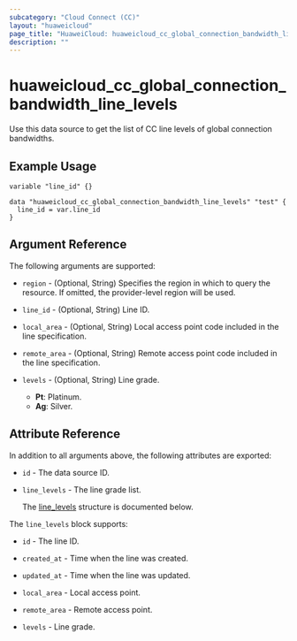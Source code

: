 ```yaml
---
subcategory: "Cloud Connect (CC)"
layout: "huaweicloud"
page_title: "HuaweiCloud: huaweicloud_cc_global_connection_bandwidth_line_levels"
description: ""
---
```


# huaweicloud_cc_global_connection_bandwidth_line_levels

Use this data source to get the list of CC line levels of global connection bandwidths.

## Example Usage

```hcl
variable "line_id" {}

data "huaweicloud_cc_global_connection_bandwidth_line_levels" "test" {
  line_id = var.line_id
}
```

## Argument Reference

The following arguments are supported:

* `region` - (Optional, String) Specifies the region in which to query the resource.
  If omitted, the provider-level region will be used.

* `line_id` - (Optional, String) Line ID.

* `local_area` - (Optional, String) Local access point code included in the line specification.

* `remote_area` - (Optional, String) Remote access point code included in the line specification.

* `levels` - (Optional, String) Line grade.
  + **Pt**: Platinum.
  + **Ag**: Silver.

## Attribute Reference

In addition to all arguments above, the following attributes are exported:

* `id` - The data source ID.

* `line_levels` - The line grade list.

  The [line_levels](#line_levels_struct) structure is documented below.

<a name="line_levels_struct"></a>
The `line_levels` block supports:

* `id` - The line ID.

* `created_at` - Time when the line was created.

* `updated_at` - Time when the line was updated.

* `local_area` - Local access point.

* `remote_area` - Remote access point.

* `levels` - Line grade.
